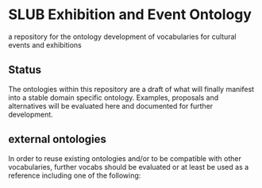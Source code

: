 # SLUB Exhibition and Event Ontology

a repository for the ontology development of vocabularies for cultural events and exhibitions  

## Status

The ontologies within this repository are a draft of what will finally manifest into a stable domain specific
ontology. Examples, proposals and alternatives will be evaluated here and documented for further development.

## external ontologies

In order to reuse existing ontologies and/or to be compatible with other vocabularies, further vocabs should be evaluated
or at least be used as a reference including one of the following:
